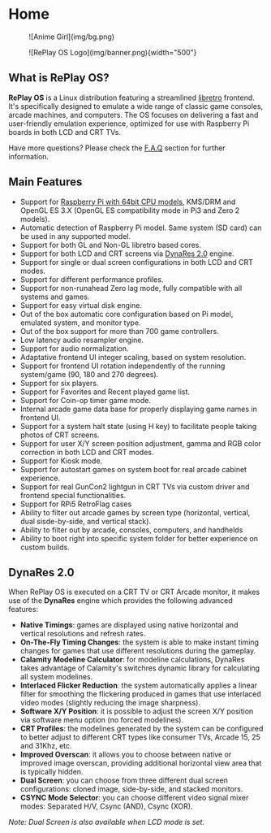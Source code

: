 # Home

<figure markdown>
  ![Anime Girl](img/bg.png)
</figure>

<figure markdown>
  ![RePlay OS Logo](img/banner.png){width="500"}
</figure>

## What is RePlay OS?

**RePlay OS** is a Linux distribution featuring a streamlined [libretro](./faq.md/#what-is-libretro) frontend. It's specifically designed to emulate a wide range of classic game consoles, arcade machines, and computers. The OS focuses on delivering a fast and user-friendly emulation experience, optimized for use with Raspberry Pi boards in both LCD and CRT TVs.

Have more questions? Please check the [F.A.Q](./faq.md) section for further information.

## Main Features

- Support for [Raspberry Pi with 64bit CPU models](./sysreq.md), KMS/DRM and OpenGL ES 3.X (OpenGL ES compatibility mode in Pi3 and Zero 2 models).
- Automatic detection of Raspberry Pi model. Same system (SD card) can be used in any supported model.
- Support for both GL and Non-GL libretro based cores.
- Support for both LCD and CRT screens via [DynaRes 2.0](index.md#dynares-20) engine.
- Support for single or dual screen configurations in both LCD and CRT modes.
- Support for different performance profiles.
- Support for non-runahead Zero lag mode, fully compatible with all systems and games.
- Support for easy virtual disk engine.
- Out of the box automatic core configuration based on Pi model, emulated system, and monitor type.
- Out of the box support for more than 700 game controllers.
- Low latency audio resampler engine.
- Support for audio normalization.
- Adaptative frontend UI integer scaling, based on system resolution.
- Support for frontend UI rotation independently of the running system/game (90, 180 and 270 degrees).
- Support for six players.
- Support for Favorites and Recent played game list.
- Support for Coin-op timer game mode.
- Internal arcade game data base for properly displaying game names in frontend UI.
- Support for a system halt state (using H key) to facilitate people taking photos of CRT screens.
- Support for user X/Y screen position adjustment, gamma and RGB color correction in both LCD and CRT modes.
- Support for Kiosk mode.
- Support for autostart games on system boot for real arcade cabinet experience.
- Support for real GunCon2 lightgun in CRT TVs via custom driver and frontend special functionalities.
- Support for RPi5 RetroFlag cases
- Ability to filter out arcade games by screen type (horizontal, vertical, dual sisde-by-side, and vertical stack).
- Ability to filter out by arcade, consoles, computers, and handhelds
- Ability to boot right into specific system folder for better experience on custom builds.

## DynaRes 2.0

When RePlay OS is executed on a CRT TV or CRT Arcade monitor, it makes use of the **DynaRes** engine which provides the following advanced features:

- **Native Timings**: games are displayed using native horizontal and vertical resolutions and refresh rates.
- **On-The-Fly Timing Changes**: the system is able to make instant timing changes for games that use different resolutions during the gameplay.
- **Calamity Modeline Calculator**: for modeline calculations, DynaRes takes advantage of Calamity's switchres dynamic library for calculating all system modelines.
- **Interlaced Flicker Reduction**ː the system automatically applies a linear filter for smoothing the flickering produced in games that use interlaced video modes (slightly reducing the image sharpness).
- **Software X/Y Position**: it is possible to adjust the screen X/Y position via software menu option (no forced modelines).
- **CRT Profiles**: the modelines generated by the system can be configured to better adjust to different CRT types like consumer TVs, Arcade 15, 25 and 31Khz, etc.
- **Improved Overscan**: it allows you to choose between native or improved image overscan, providing additional horizontal view area that is typically hidden.
- **Dual Screen**: you can choose from three different dual screen configurations: cloned image, side-by-side, and stacked monitors.
- **CSYNC Mode Selector**: you can choose different video signal mixer modes: Separated H/V, Csync (AND), Csync (XOR).

*Note: Dual Screen is also available when LCD mode is set.*